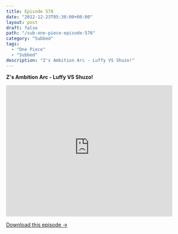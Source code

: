 ```yaml
---
title: Episode 578
date: "2012-12-23T05:30:00+00:00"
layout: post
draft: false
path: "/sub-one-piece-episode-578"
category: "Subbed"
tags:
  - "One Piece"
  - "Subbed"
description: "Z's Ambition Arc - Luffy VS Shuzo!"
---
```


**Z's Ambition Arc - Luffy VS Shuzo!**

<iframe width="640" height="360" src="https://www.rapidvideo.com/e/G6FRPFIDAW" frameborder="0" marginwidth=0 marginheight=0 scrolling=no allowfullscreen style="max-width:90%;"></iframe>

<a href="http://ouo.io/qs/eCodkFEQ?s=https://www.rapidvideo.com/d/G6FRPFIDAW" class="styled_a">Download this episode →</a>

